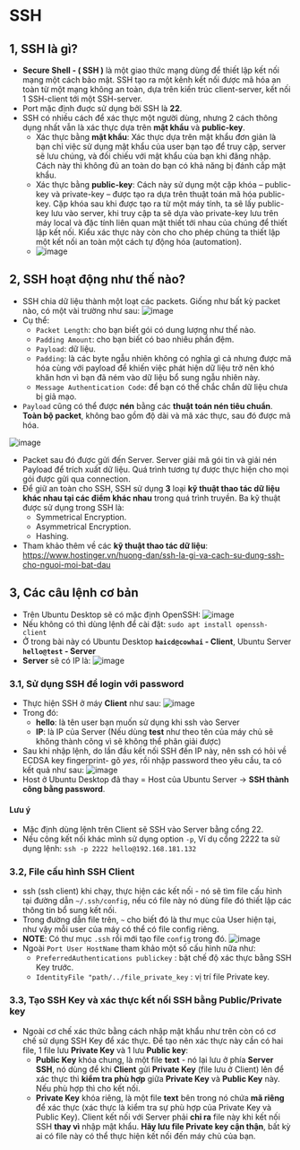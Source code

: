 # SSH 
## 1, SSH là gì?
* **Secure Shell - ( SSH )** là một giao thức mạng dùng để thiết lập kết nối mạng một cách bảo mật. SSH tạo ra một kênh kết nối được mã hóa an toàn từ một mạng không an toàn, dựa trên kiến trúc client-server, kết nối 1 SSH-client tới một SSH-server. 
* Port mặc định đuợc sử dụng bởi SSH là **22**.
* SSH có nhiều cách để xác thực một người dùng, nhưng 2 cách thông dụng nhất vẫn là xác thực dựa trên **mật khẩu** và **public-key**.
  - Xác thực bằng **mật khẩu**: Xác thực dựa trên mật khẩu đơn giản là bạn chỉ việc sử dụng mật khẩu của user bạn tạo để truy cập, server sẽ lưu chúng, và đối chiếu với mật khẩu của bạn khi đăng nhập. Cách này thì không đủ an toàn do bạn có khả năng bị đánh cắp mật khẩu.
  - Xác thực bằng **public-key**: Cách này sử dụng một cặp khóa – public-key và private-key – được tạo ra dựa trên thuật toán mã hóa public-key. Cặp khóa sau khi được tạo ra từ một máy tính, ta sẽ lấy public-key lưu vào server, khi truy cập ta sẽ dựa vào private-key lưu trên máy local và đặc tính liên quan mật thiết tới nhau của chúng để thiết lập kết nối. Kiểu xác thực này còn cho cho phép chúng ta thiết lập một kết nối an toàn một cách tự động hóa (automation).
  - ![image](https://user-images.githubusercontent.com/88284121/201571558-dfbc6fe9-69d2-4790-ba73-d7d2bf058d76.png)
## 2, SSH hoạt động như thế nào?
* SSH chia dữ liệu thành một loạt các packets. Giống như bất kỳ packet nào, có một vài trường như sau:
![image](https://user-images.githubusercontent.com/88284121/205547065-cc1aa82b-5940-492a-8ba6-36f82452d38e.png)
* Cụ thể:
  - `Packet Length`: cho bạn biết gói có dung lượng như thế nào.
  - `Padding Amount`: cho bạn biết có bao nhiêu phần đệm.
  - `Payload`: dữ liệu.
  - `Padding`: là các byte ngẫu nhiên không có nghĩa gì cả nhưng được mã hóa cùng với payload để khiến việc phát hiện dữ liệu trở nên khó khăn hơn vì bạn đã ném vào dữ liệu bổ sung ngẫu nhiên này.
  - `Message Authentication Code`: để bạn có thể chắc chắn dữ liệu chưa bị giả mạo.
* `Payload` cũng có thể được **nén** bằng các **thuật toán nén tiêu chuẩn**. **Toàn bộ packet**, không bao gồm độ dài và mã xác thực, sau đó được mã hóa.

![image](https://user-images.githubusercontent.com/88284121/205547565-7fe8bfc3-6e5c-4459-99cf-fb13954cb48c.png)
* Packet sau đó được gửi đến Server. Server giải mã gói tin và giải nén Payload để trích xuất dữ liệu. Quá trình tương tự được thực hiện cho mọi gói được gửi qua connection.
* Để giữ an toàn cho SSH, SSH sử dụng **3** loại **kỹ thuật thao tác dữ liệu khác nhau tại các điểm khác nhau** trong quá trình truyền. Ba kỹ thuật được sử dụng trong SSH là:
  - Symmetrical Encryption.
  - Asymmetrical Encryption.
  - Hashing.
* Tham khảo thêm về các **kỹ thuật thao tác dữ liệu**: https://www.hostinger.vn/huong-dan/ssh-la-gi-va-cach-su-dung-ssh-cho-nguoi-moi-bat-dau
## 3, Các câu lệnh cơ bản
* Trên Ubuntu Desktop sẽ có mặc định OpenSSH:
![image](https://user-images.githubusercontent.com/88284121/206083475-f47d9a7b-5a63-46c2-92a7-0856cdf77b6b.png)
* Nếu không có thì dùng lệnh để cài đặt: `sudo apt install openssh-client`
* Ở trong bài này có Ubuntu Desktop **`haicd@cowhai` - Client**, Ubuntu Server **`hello@test` - Server** 
* **Server** sẽ có IP là: ![image](https://user-images.githubusercontent.com/88284121/206085884-c6019cad-a798-4d6b-886a-73429256d00b.png)
### 3.1, Sử dụng SSH để login với password
* Thực hiện SSH ở máy **Client** như sau:
![image](https://user-images.githubusercontent.com/88284121/206086082-a55cb560-8717-45b9-879a-bb1093adc5fe.png)
* Trong đó:
  - **hello**: là tên user bạn muốn sử dụng khi ssh vào Server
  - **IP**: là IP của Server (Nếu dùng **test** như theo tên của máy chủ sẽ không thành công vì sẽ không thể phân giải được)
 * Sau khi nhập lệnh, do lần đầu kết nối SSH đến IP này, nên ssh có hỏi về ECDSA key fingerprint- gõ *yes*, rồi nhập password theo yêu cầu, ta có kết quả như sau: 
 ![image](https://user-images.githubusercontent.com/88284121/206086563-49dd23a1-b106-498d-9947-a201bd5da56d.png)
* Host ở Ubuntu Desktop đã thay = Host của Ubuntu Server -> **SSH thành công bằng password**.
#### Lưu ý
* Mặc định dùng lệnh trên Client sẽ SSH vào Server bằng cổng 22.
* Nếu công kết nối khác mình sử dụng option `-p`, Ví dụ cổng 2222 ta sử dụng lệnh:
`ssh -p 2222 hello@192.168.181.132`
### 3.2, File cấu hình SSH Client
* ssh (ssh client) khi chạy, thực hiện các kết nối - nó sẽ tìm file cấu hình tại đường dẫn `~/.ssh/config`, nếu có file này nó dùng file đó thiết lập các thông tin bổ sung kết nối.
* Trong đường dẫn file trên, `~` cho biết đó là thư mục của User hiện tại, như vậy mỗi user của máy có thể có file config riêng.
* **NOTE**: Có thư mục `.ssh` rồi mới tạo file `config` trong đó.
![image](https://user-images.githubusercontent.com/88284121/206091513-e2e0e4b5-e4f3-4486-af57-ef2bfb7da18d.png)
* Ngoài `Port User HostName` tham khảo một số cấu hình nữa như:
  - `PreferredAuthentications publickey` : bật chế độ xác thực bằng SSH Key trước.
  - `IdentityFile "path/../file_private_key` : vị trí file Private key.
### 3.3, Tạo SSH Key và xác thực kết nối SSH bằng Public/Private key
* Ngoài cơ chế xác thức bằng cách nhập mật khẩu như trên còn có cơ chế sử dụng SSH Key để xác thực. Để tạo nên xác thực này cần có hai file, 1 file lưu **Private Key** và 1 lưu **Public key**:
  - **Public Key** khóa chung, là một file **text** - nó lại lưu ở phía **Server SSH**, nó dùng để khi **Client** gửi **Private Key** (file lưu ở Client) lên để xác thực thì **kiểm tra phù hợp** giữa **Private Key** và **Public Key** này. Nếu phù hợp thì cho kết nối.
  - **Private Key** khóa riêng, là một file **text** bên trong nó chứa **mã riêng** để xác thực (xác thực là kiểm tra sự phù hợp của Private Key và Public Key). Client kết nối với Server phải **chỉ ra** file này khi kết nối SSH **thay vì** nhập mật khẩu. **Hãy lưu file Private key cận thận**, bất kỳ ai có file này có thể thực hiện kết nối đến máy chủ của bạn.
